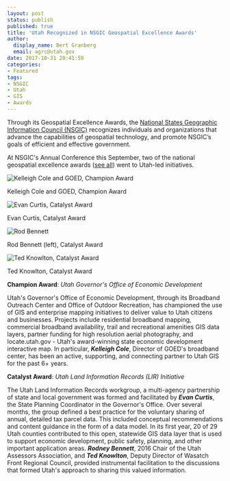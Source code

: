 ```yaml
---
layout: post
status: publish
published: true
title: 'Utah Recognized in NSGIC Geospatial Excellence Awards'
author:
  display_name: Bert Granberg
  email: agrc@utah.gov
date: 2017-10-31 20:41:59
categories:
- Featured
tags:
- NSGIC
- Utah
- GIS
- Awards
---
```

Through its Geospatial Excellence Awards, the [National States Geographic Information Council (NSGIC)](https://nsgic.org) recognizes individuals and organizations that advance the capabilities of geospatial technology, and promote NSGIC’s goals of efficient and effective government.

At NSGIC's Annual Conference this September, two of the national geospatial excellence awards ([see all](https://nsgic.memberclicks.net/2017-NSGIC-awards0)) went to Utah-led initiatives.

<div class="flex flex--center">
  <div>
    <div class="caption">
      <img src="{{ "/images/nsgic_awards/KColeGOEDSmall.png" | prepend: site.baseurl }}" alt="Kelleigh Cole and GOED, Champion Award" />
      <p class="caption-text">Kelleigh Cole and GOED, Champion Award</p>
    </div>
  </div>
  <div>
    <div class="caption">
      <img src="{{ "/images/nsgic_awards/ECurtisSmall.png" | prepend: site.baseurl }}" alt="Evan Curtis, Catalyst Award" />
      <p class="caption-text">Evan Curtis, Catalyst Award</p>
    </div>
  </div>
</div>
<div class="flex flex--center">
  <div>
    <div class="caption">
      <img src="{{ "/images/nsgic_awards/RodBennett.png" | prepend: site.baseurl }}" alt="Rod Bennett" />
      <p class="caption-text">Rod Bennett (left), Catalyst Award</p>
    </div>
  </div>
  <div>
    <div class="caption">
      <img src="{{ "/images/nsgic_awards/TKnowltonSmall.png" | prepend: site.baseurl }}" alt="Ted Knowlton, Catalyst Award" />
      <p class="caption-text">Ted Knowlton, Catalyst Award</p>
    </div>
  </div>
</div>

**Champion Award**: _Utah Governor's Office of Economic Development_

Utah's Governor's Office of Economic Development, through its Broadband Outreach Center and Office of Outdoor Recreation, has championed the use of GIS and enterprise mapping initiatives to deliver value to Utah citizens and businesses. Projects include residential broadband mapping, commercial broadband availability, trail and recreational amenities GIS data layers, partner funding for high resolution aerial photography, and locate.utah.gov - Utah's award-winning state economic development interactive map. In particular, **_Kelleigh Cole_**, Director of GOED's broadband center, has been an active, supporting, and connecting partner to Utah GIS for the past 6+ years.

**Catalyst Award**: _Utah Land Information Records (LIR) Initiative_

The Utah Land Information Records workgroup, a multi-agency partnership of state and local government was formed and facilitated by **_Evan Curtis_**, the State Planning Coordinator in the Governor's Office. Over several months, the group defined a best practice for the voluntary sharing of annual, detailed tax parcel data. This included conceptual recommendations and content guidance in the form of a data model. In its first year, 20 of 29 Utah counties contributed to this open, statewide GIS data layer that is used to support economic development, public safety, planning, and other important application areas. **_Rodney Bennett_**, 2016 Chair of the Utah Assessors Association, and **_Ted Knowlton_**, Deputy Director of Wasatch Front Regional Council, provided instrumental facilitation to the discussions that formed Utah's approach to sharing this valued information.

